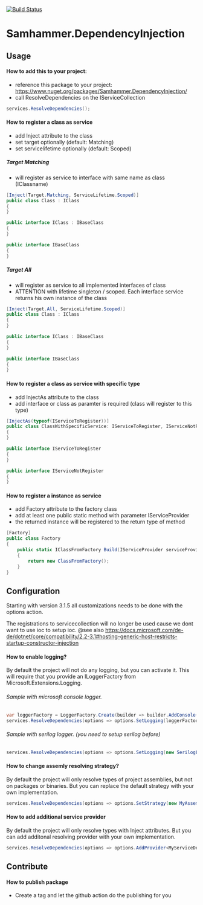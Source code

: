 ﻿[![Build Status](https://travis-ci.com/SamhammerAG/Samhammer.DependencyInjection.svg?branch=master)](https://travis-ci.com/SamhammerAG/Samhammer.DependencyInjection)

# Samhammer.DependencyInjection

## Usage

#### How to add this to your project:
- reference this package to your project: https://www.nuget.org/packages/Samhammer.DependencyInjection/
- call ResolveDependencies on the IServiceCollection

```csharp
services.ResolveDependencies();
```

#### How to register a class as service
- add Inject attribute to the class
- set target optionally (default: Matching)
- set servicelifetime optionally (default: Scoped)

##### Target Matching
- will register as service to interface with same name as class (IClassname)

```csharp
[Inject(Target.Matching, ServiceLifetime.Scoped)]
public class Class : IClass
{
}

public interface IClass : IBaseClass
{
}

public interface IBaseClass
{
}
```

##### Target All
- will register as service to all implemented interfaces of class
- ATTENTION with lifetime singleton / scoped. Each interface service returns his own instance of the class

```csharp
[Inject(Target.All, ServiceLifetime.Scoped)]
public class Class : IClass
{
}

public interface IClass : IBaseClass
{
}

public interface IBaseClass
{
}
```

#### How to register a class as service with specific type
- add InjectAs attribute to the class
- add interface or class as paramter is required (class will register to this type)

```csharp
[InjectAs(typeof(IServiceToRegister))]
public class ClassWithSpecificService: IServiceToRegister, IServiceNotRegister
{
}

public interface IServiceToRegister
{
}

public interface IServiceNotRegister
{
}
```

#### How to register a instance as service
- add Factory attribute to the factory class
- add at least one public static method with parameter IServiceProvider
- the returned instance will be registered to the return type of method

```csharp
[Factory]
public class Factory
{
    public static IClassFromFactory Build(IServiceProvider serviceProvider)
    {
        return new ClassFromFactory();
    }
}
```

## Configuration
Starting with version 3.1.5 all customizations needs to be done with the options action.

The registrations to servicecollection will no longer be used cause we dont want to use ioc to setup ioc.
@see also https://docs.microsoft.com/de-de/dotnet/core/compatibility/2.2-3.1#hosting-generic-host-restricts-startup-constructor-injection

#### How to enable logging?
By default the project will not do any logging, but you can activate it.
This will require that you provide an ILoggerFactory from Microsoft.Extensions.Logging.

###### Sample with microsoft console logger.
```csharp
var loggerFactory = LoggerFactory.Create(builder => builder.AddConsole().SetMinimumLevel(LogLevel.Debug));
services.ResolveDependencies(options => options.SetLogging(loggerFactory));
```

###### Sample with serilog logger. (you need to setup serilog before)
```csharp
services.ResolveDependencies(options => options.SetLogging(new SerilogLoggerFactory()));
```

#### How to change assemly resolving strategy?
By default the project will only resolve types of project assemblies, but not on packages or binaries.
But you can replace the default strategy with your own implementation.

```csharp
services.ResolveDependencies(options => options.SetStrategy(new MyAssemblyResolvingStrategy()));
```

#### How to add additional service provider
By default the project will only resolve types with Inject attributes.
But you can add additonal resolving provider with your own implementation.

```csharp
services.ResolveDependencies(options => options.AddProvider<MyServiceDescriptorProvider>((logger, strategy) => new MyServiceDescriptorProvider(logger, strategy)));
```

## Contribute

#### How to publish package
- Create a tag and let the github action do the publishing for you
